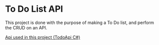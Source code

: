 # To Do List API

This project is done with the purpose of making a To Do list, and perform the CRUD on an API.

[Api used in this project (TodoApi C#)](https://github.com/Ganzt90/TodoApi)

